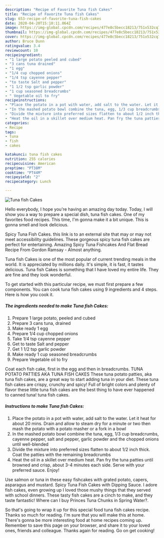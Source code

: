 ```yaml
---
description: "Recipe of Favorite Tuna fish Cakes"
title: "Recipe of Favorite Tuna fish Cakes"
slug: 653-recipe-of-favorite-tuna-fish-cakes
date: 2020-04-20T15:10:11.064Z
image: https://img-global.cpcdn.com/recipes/477e8c5becc18213/751x532cq70/tuna-fish-cakes-recipe-main-photo.jpg
thumbnail: https://img-global.cpcdn.com/recipes/477e8c5becc18213/751x532cq70/tuna-fish-cakes-recipe-main-photo.jpg
cover: https://img-global.cpcdn.com/recipes/477e8c5becc18213/751x532cq70/tuna-fish-cakes-recipe-main-photo.jpg
author: Bruce Dunn
ratingvalue: 3.4
reviewcount: 10
recipeingredient:
- "1 large potato peeled and cubed"
- "3 cans tuna drained"
- "1 egg"
- "1/4 cup chopped onions"
- "1/4 tsp cayenne pepper"
- "to taste Salt and pepper"
- "1 1/2 tsp garlic powder"
- "1 cup seasoned breadcrumbs"
- " Vegetable oil to fry"
recipeinstructions:
- "Place the potato in a pot with water, add salt to the water. Let it heat for about 20 mins. Drain and allow to steam dry for a minute or two then mash the potato with a potato masher or a fork in a bowl"
- "In the mashed potato bowl combine the tuna, egg, 1/3 cup breadcrumbs, cayenne pepper, salt and pepper, garlic powder and the chopped onions until well-blended"
- "Divide the mixture into preferred sizes flatten to about 1/2 inch thick. Coat the patties with the remaining breadcrumbs"
- "Heat the oil in a skillet over medium heat. Pan fry the tuna patties until browned and crisp, about 3-4 minutes each side. Serve with your preferred sauce. Enjoy!"
categories:
- Recipe
tags:
- tuna
- fish
- cakes

katakunci: tuna fish cakes 
nutrition: 255 calories
recipecuisine: American
preptime: "PT38M"
cooktime: "PT44M"
recipeyield: "2"
recipecategory: Lunch

---
```



![Tuna fish Cakes](https://img-global.cpcdn.com/recipes/477e8c5becc18213/751x532cq70/tuna-fish-cakes-recipe-main-photo.jpg)

Hello everybody, I hope you're having an amazing day today. Today, I will show you a way to prepare a special dish, tuna fish cakes. One of my favorites food recipes. This time, I'm gonna make it a bit unique. This is gonna smell and look delicious.

Spicy Tuna Fish Cakes. this link is to an external site that may or may not meet accessibility guidelines. These gorgeous spicy tuna fish cakes are perfect for entertaining. Amazing Spicy Tuna Fishcakes And Flat Bread Recipe From Gordon Ramsay - Almost anything.

Tuna fish Cakes is one of the most popular of current trending meals in the world. It is appreciated by millions daily. It's simple, it is fast, it tastes delicious. Tuna fish Cakes is something that I have loved my entire life. They are fine and they look wonderful.


To get started with this particular recipe, we must first prepare a few components. You can cook tuna fish cakes using 9 ingredients and 4 steps. Here is how you cook it.

<!--inarticleads1-->

##### The ingredients needed to make Tuna fish Cakes:

1. Prepare 1 large potato, peeled and cubed
1. Prepare 3 cans tuna, drained
1. Make ready 1 egg
1. Prepare 1/4 cup chopped onions
1. Take 1/4 tsp cayenne pepper
1. Get to taste Salt and pepper
1. Get 1 1/2 tsp garlic powder
1. Make ready 1 cup seasoned breadcrumbs
1. Prepare  Vegetable oil to fry


Coat each fish cake, first in the egg and then in breadcrumbs. TUNA POTATO PATTIES AKA TUNA FISH CAKES These tuna potato patties, aka tuna fish cakes, are a great way to start adding tuna in your diet. These tuna fish cakes are crispy, crunchy and spicy! Full of bright colors and plenty of flavor these little tuna fish cakes are the best thing to have ever happened to canned tuna! tuna fish cakes. 

<!--inarticleads2-->

##### Instructions to make Tuna fish Cakes:

1. Place the potato in a pot with water, add salt to the water. Let it heat for about 20 mins. Drain and allow to steam dry for a minute or two then mash the potato with a potato masher or a fork in a bowl
1. In the mashed potato bowl combine the tuna, egg, 1/3 cup breadcrumbs, cayenne pepper, salt and pepper, garlic powder and the chopped onions until well-blended
1. Divide the mixture into preferred sizes flatten to about 1/2 inch thick. Coat the patties with the remaining breadcrumbs
1. Heat the oil in a skillet over medium heat. Pan fry the tuna patties until browned and crisp, about 3-4 minutes each side. Serve with your preferred sauce. Enjoy!


Use salmon or tuna in these easy fishcakes with grated potato, capers, asparagus and mustard. Spicy Tuna Fish Cakes with Dipping Sauce. I adore fish cakes, even growing up I loved those mushy things that they served with school dinners. These tasty fish cakes are a cinch to make, and they taste fantastic! Where can I buy Princes Tuna Chunks in Spring Water?. 

So that's going to wrap it up for this special food tuna fish cakes recipe. Thanks so much for reading. I'm sure that you will make this at home. There's gonna be more interesting food at home recipes coming up. Remember to save this page on your browser, and share it to your loved ones, friends and colleague. Thanks again for reading. Go on get cooking!
